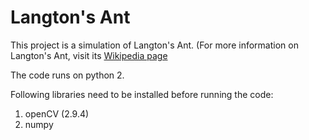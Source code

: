 # Langton's Ant

This project is a simulation of Langton's Ant. (For more information on Langton's Ant, visit its [Wikipedia page](https://en.wikipedia.org/wiki/Langton%27s_ant)

The code runs on python 2.

Following libraries need to be installed before running the code:
1. openCV (2.9.4)
2. numpy
